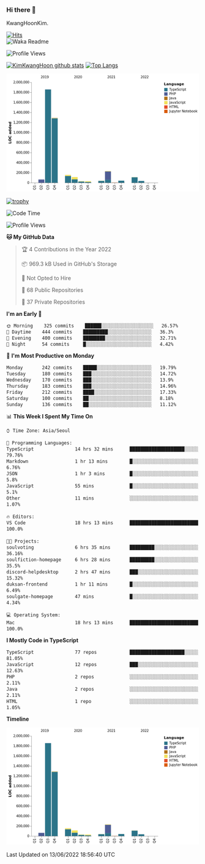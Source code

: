 ### Hi there 👋

KwangHoonKim.

[![Hits](https://hits.seeyoufarm.com/api/count/incr/badge.svg?url=https%3A%2F%2Fgithub.com%2Frhkdgns95)](https://hits.seeyoufarm.com)  
![Waka Readme](https://github.com/rhkdgns95/rhkdgns95/workflows/Waka%20Readme/badge.svg)

![Profile Views](http://img.shields.io/badge/Profile%20Views-0-blue)

[![KimKwangHoon github stats](https://github-readme-stats.vercel.app/api?username=rhkdgns95&show_icons=true)](https://github.com/rhkdgns95/github-readme-stats)   [![Top Langs](https://github-readme-stats.vercel.app/api/top-langs/?username=rhkdgns95&layout=compact)](https://github.com/rhkdgns95/github-readme-stats)   


![Chart not found](https://raw.githubusercontent.com/rhkdgns95/rhkdgns95/master/charts/bar_graph.png) 

[![trophy](https://github-profile-trophy.vercel.app/?username=rhkdgns95)](https://github.com/rhkdgns95/github-profile-trophy)

<!--START_SECTION:waka-->
![Code Time](http://img.shields.io/badge/Code%20Time-0%20secs-blue)

![Profile Views](http://img.shields.io/badge/Profile%20Views-0-blue)

**🐱 My GitHub Data** 

> 🏆 4 Contributions in the Year 2022
 > 
> 📦 969.3 kB Used in GitHub's Storage 
 > 
> 🚫 Not Opted to Hire
 > 
> 📜 68 Public Repositories 
 > 
> 🔑 37 Private Repositories  
 > 
**I'm an Early 🐤** 

```text
🌞 Morning    325 commits    ██████░░░░░░░░░░░░░░░░░░░   26.57% 
🌆 Daytime    444 commits    █████████░░░░░░░░░░░░░░░░   36.3% 
🌃 Evening    400 commits    ████████░░░░░░░░░░░░░░░░░   32.71% 
🌙 Night      54 commits     █░░░░░░░░░░░░░░░░░░░░░░░░   4.42%

```
📅 **I'm Most Productive on Monday** 

```text
Monday       242 commits    █████░░░░░░░░░░░░░░░░░░░░   19.79% 
Tuesday      180 commits    ███░░░░░░░░░░░░░░░░░░░░░░   14.72% 
Wednesday    170 commits    ███░░░░░░░░░░░░░░░░░░░░░░   13.9% 
Thursday     183 commits    ███░░░░░░░░░░░░░░░░░░░░░░   14.96% 
Friday       212 commits    ████░░░░░░░░░░░░░░░░░░░░░   17.33% 
Saturday     100 commits    ██░░░░░░░░░░░░░░░░░░░░░░░   8.18% 
Sunday       136 commits    ██░░░░░░░░░░░░░░░░░░░░░░░   11.12%

```


📊 **This Week I Spent My Time On** 

```text
⌚︎ Time Zone: Asia/Seoul

💬 Programming Languages: 
TypeScript               14 hrs 32 mins      ████████████████████░░░░░   79.76% 
Markdown                 1 hr 13 mins        █░░░░░░░░░░░░░░░░░░░░░░░░   6.76% 
JSON                     1 hr 3 mins         █░░░░░░░░░░░░░░░░░░░░░░░░   5.8% 
JavaScript               55 mins             █░░░░░░░░░░░░░░░░░░░░░░░░   5.1% 
Other                    11 mins             ░░░░░░░░░░░░░░░░░░░░░░░░░   1.07%

🔥 Editors: 
VS Code                  18 hrs 13 mins      █████████████████████████   100.0%

🐱‍💻 Projects: 
soulvoting               6 hrs 35 mins       █████████░░░░░░░░░░░░░░░░   36.16% 
soulfiction-homepage     6 hrs 28 mins       █████████░░░░░░░░░░░░░░░░   35.5% 
discord-helpdesktop      2 hrs 47 mins       ███░░░░░░░░░░░░░░░░░░░░░░   15.32% 
duksan-frontend          1 hr 11 mins        █░░░░░░░░░░░░░░░░░░░░░░░░   6.49% 
soulgate-homepage        47 mins             █░░░░░░░░░░░░░░░░░░░░░░░░   4.34%

💻 Operating System: 
Mac                      18 hrs 13 mins      █████████████████████████   100.0%

```

**I Mostly Code in TypeScript** 

```text
TypeScript               77 repos            ████████████████████░░░░░   81.05% 
JavaScript               12 repos            ███░░░░░░░░░░░░░░░░░░░░░░   12.63% 
PHP                      2 repos             ░░░░░░░░░░░░░░░░░░░░░░░░░   2.11% 
Java                     2 repos             ░░░░░░░░░░░░░░░░░░░░░░░░░   2.11% 
HTML                     1 repo              ░░░░░░░░░░░░░░░░░░░░░░░░░   1.05%

```


**Timeline**

![Chart not found](https://raw.githubusercontent.com/rhkdgns95/rhkdgns95/master/charts/bar_graph.png) 


 Last Updated on 13/06/2022 18:56:40 UTC
<!--END_SECTION:waka-->
